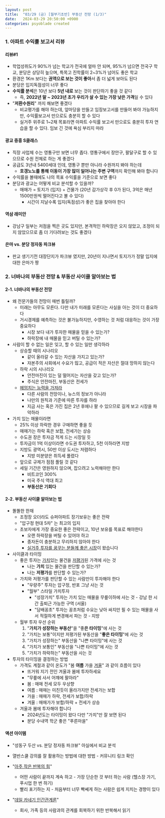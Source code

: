```yaml
---
layout: post
title:  "03/29 (금) [월부기초반] 부동산 전망 (1/3)"
date:   2024-03-29 20:50:00 +0900
categories: psyoblade created
---
```


### 1. 아파트 수익률 보고서 리뷰

#### 리뷰#1

* 학업성취도가 90%가 넘는 학교가 전국에 얼마 안 되며, 95%가 넘으면 전국구 학교, 분당은 상당히 높으며, 특목고 진학률이 2~3%가 넘어도 좋은 학교
* 환경은 1Km 보다는 **권역으로 보는 것이 좋아**서 좀 더 넓게 보아도 된다
* 분당은 입지독점성이 너무 좋다
* **수익률 분석**은 10년 보다 **5년 내로** 보는 것이 판단하기 좋을 것 같다
  * 즉, **2022년 말 ~ 2023년 초가 우리가 살 수 있는 가장 낮은 가격**일 수 있다
* "**저환수원리**" 까지 해보면 좋겠다
  * 비교평가를 해야 하는데, 앞마당을 만들고 임장보고서를 만들어 봐야 가능하지만, 수익률보고서 만으로도 충분히 할 수 있다
  * 실거주 위주로 1~2채 목표라면 아파트 수익률 보고서 만으로도 충분히 투자 연습을 할 수 있다. 임보 긴 것에 욕심 부리지 마라

#### 광교 중흥 S클래스

* 직장 사업체 수는 영통구만 보면 너무 좁다. 영통구에서 장안구, 팔달구로 할 수 있으므로 수원 전체로 하는 게 좋겠다
* 공급도 3년내 5400세대 인데, 영통구 뿐만 아니라 수원까지 봐야 하는데
  * **호갱노노를 통해 이동이 가장 많이 일어나는 주변 구역**까지 확인해 봐야 합니다
* 수익률을 볼때에도 나의 목표 수익률을 기준으로 보면 좋다
* 분당과 광교는 어떻게 비교 분석할 수 있을까?
  * 매매가 = 토지가 (입지) + 건물가 (20년 감가상각 후 0가 된다, 3억은 매년 1500만원씩 떨어진다고 볼 수 있다)
    * 시간이 지날수록 입지(독점성)가 좋은 집을 찾아야 한다

#### 역삼 래미안

* 강남구 일부는 저점을 찍은 곳도 있지만, 본격적인 하락장은 오지 않았고, 조정이 되지 않았으므로 좀 더 기다려보는 것도 좋겠다

#### 은마 vs. 분당 정자동 파크뷰

* 판교 생기기전 대장단지가 파크뷰 였지만, 20년이 지나면서 토지가가 정말 입지에 대한 은마가 짱



### 2. 너바나의 부동산 전망 & 부동산 사이클 알아보는 법

#### 2-1. 너바나의 부동산 전망

* 왜 전문가들의 전망이 매번 틀릴까?
  * 미래는 아무도 모른다. 다만 내가 미래를 모른다는 사실을 아는 것이 더 중요하다
  * 거시경제를 예측하는 것은 불가능하지만, 수영하는 것 처럼 대응하는 것이 가장 중요하다
    * 시장 보다 내가 투자한 매물을 믿을 수 있는가?
    * 하락장에 내 매물을 믿고 버틸 수 있는가?
* 사람이 할 수 없는 일은 잊고, 할 수 있는 일만 생각하라
  * 상승할 때의 시나리오
    * 같이 올라갈 수 있는 자산을 가지고 있는가?
    * 자본주의 사회에서 수요가 많고, 공급이 적은 자산은 절대 망하지 않는다
  * 하락 시의 시나리오
    * 안전마진이 있는 덜 떨어지는 자산을 갖고 있는가?
    * 주식은 안전마진, 부동산은 전세가
  * <u>헤엄치는 능력을 가져라</u>
    * 다른 사람의 전망이나, 뉴스의 정보가 아니라
    * 나만의 원칙과 기준에 따른 투자를 하라
    * 지금 사는 혹은 가진 집은 2년 후에나 팔 수 있으므로 길게 보고 시장을 파악하라
* 가치 있는 매물이라면
  * 25% 이상 하락한 경우 구매하면 좋을 듯
  * 매매가는 하락 혹은 보합, 전세가는 상승
  * 수도권 장은 투자금 적게 드는 시장일 듯
  * 투자금이 1억 이상이라면 수도권 투자하고, 5천 이하라면 지방
  * 지방도 광역시, 50만 이상 도시는 저렴하다
    * 지방 미분양은 취득세 풀렸다
  * 앞으로 규제가 점점 풀릴 것 같다
  * 세일 기간은 영원하지 않으며, 잡으려고 노력해야만 한다
    * 비트코인 300%
    * 미국 주식 역대 최고
    * **부동산은 기회다**



#### 2-2. 부동산 사이클 알아보는 법

* 똘똘한 한채
  * 조정장 오더라도 슈퍼아파트 장기보유는 좋은 전략
  * "압구정 현대 5차" 는 최고의 입지
  * 초보자에게 가장 중요한 좋은 전략이고, 10년 보유를 목표로 해야한다
    * 오랜 하락장을 버틸 수 있어야 하고
    * 종자돈이 충분하고 무리하지 않아야 한다
    * <u>실거주 투자를 꿈꾸는 분들께 좋은 시장</u>이 왔습니다
* 사이클과 타이밍
  * 좋은 투자는 <u>가치</u>있는 물건을 <u>저평가</u>된 가격에 사는 것
    * 나는 **가치** 있는 물건을 판단할 수 있는가?
    * 나는 **저평가**를 판단할 수 있는가?
  * 가치와 저평가를 판단할 수 있는 사람만이 투자해야 한다
    * "우량주" 투자는 압구정, 반포 그냥 사는 것
    * "월부" 스타일 가치투자
      * "성장가치" 투자는 가치 있는 매물을 무릎이하에 사는 것 - 강남 한 시간 출퇴근 가능한 구역 (서울)
      * "담배꽁초" 투자는 꽁초처럼 수요는 낮아 싸지만 필 수 있는 매물을 사서 적절하게 변경해서 파는 것 - 지방
  * 월부 투자 우선 순위
    1. "**가치가 성장하는 부동산**"을 "좋**은 타이밍**"에 사는 것
    2. "가치는 보통"이지만 저평가된 부동산을 "**좋은 타이밍**"에 사는 것
    3. "가치가 성장하는" 부동산을 "나쁜 타이밍"에 사는 것
    4. "가치가 보통인" 부동산을 "나쁜 타이밍"에 사는 것
    5. "가치가 하락하는" 부동산을 사는 것
* 투자의 타이밍을 결정하는 방법
  * 가격도 계절과 같이 온도가 "봄 **여름** 가을 <u>겨울</u>" 과 같이 흐름이 있다
    * 뜨거워 지기 전인 겨울과 봄에 투자하세요
    * "무릎에 사서 어꺠에 팔아라"
    * 봄 : 매매 전세 모두 우상향
    * 여름 : 매매는 미친듯이 올라가지만 전세가는 보합
    * 가을 : 매매가 하락, 전세가 보합/하락
    * 겨울 : 매매가가 보합/하락 + 전세가 상승
  * 겨울과 봄에 투자해야 합니다
    * 2024년도는 타이밍이 왔다 다만 "가치"만 잘 보면 된다
    * 분당 수내역 학군 좋은 "푸른마을"





#### 액션 아이템

* "성동구 두산 vs. 분당 정자동 파크뷰" 아실에서 비교 분석

* 열반스쿨 강의를 잘 활용하는 방법에 대한 방법 - 커뮤니티 링크 확인

* "[아주 작은 반복의 힘](https://www.yes24.com/Product/Goods/115267936)" 
  * 어떤 사람이 끝까지 계속 하고 - 가장 단순한 것 부터 하는 사람 (헬스장 가기, 푸시업 한 번 하기)
  * 빨리 포기하는 지 - 처음부터 너무 빡쎄게 하는 사람은 쉽게 지치는 경향이 있다
* "[데일 카네기 인간관계론](https://www.yes24.com/Product/Goods/79297023)"
  * 회사, 가족 등의 사람과의 관계를 회복하기 위한 반복해서 읽기